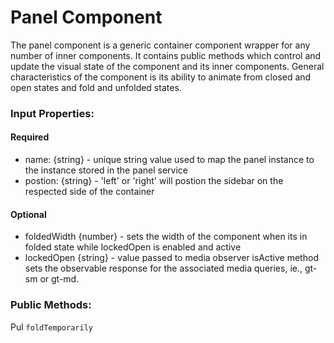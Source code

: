 # Panel Component

The panel component is a generic container component wrapper for any number of inner components. It contains public methods which control and update the visual state of the component and its inner components. General characteristics of the component is its ability to animate from closed and open states and fold and unfolded states.

### Input Properties:

#### Required
- name: {string} - unique string value used to map the panel instance to the instance stored in the panel service
- postion: {string} - 'left' or 'right' will postion the sidebar on the respected side of the container

#### Optional

- foldedWidth {number} - sets the width of the component when its in folded state while lockedOpen is enabled and active
- lockedOpen {string} - value passed to media observer isActive method sets the observable response for the associated media queries, ie., gt-sm or gt-md.

### Public Methods:

Pul
``
foldTemporarily
``

```

```

